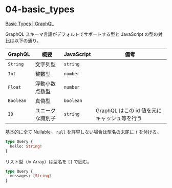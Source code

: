 # 04-basic_types

[Basic Types | GraphQL](https://graphql.org/graphql-js/basic-types/)

GraphQL スキーマ言語がデフォルトでサポートする型と JavaScript の型の対比は以下の通り。

| GraphQL   | 概要             | JavaScript | 備考                                         |
| --------- | ---------------- | ---------- | -------------------------------------------- |
| `String`  | 文字列型         | `string`   |                                              |
| `Int`     | 整数型           | `number`   |                                              |
| `Float`   | 浮動小数点数型   | `number`   |                                              |
| `Boolean` | 真偽型           | `boolean`  |                                              |
| `ID`      | ユニークな識別子 | `string`   | GraphQL はこの id 値を元にキャッシュ等を行う |

基本的に全て Nullable。 `null` を許容しない場合は型名の末尾に `!` を付ける。

```graphql
type Query {
  hello: String!
}
```

リスト型（≒ Array）は型名を `[]` で囲む。

```graphql
type Query {
  messages: [String]
}
```
